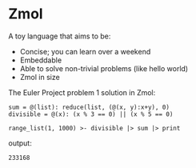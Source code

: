 # Zmol

A toy language that aims to be:

- Concise; you can learn over a weekend
- Embeddable
- Able to solve non-trivial problems (like hello world)
- Zmol in size

The Euler Project problem 1 solution in Zmol:

```
sum = @(list): reduce(list, (@(x, y):x+y), 0) 
divisible = @(x): (x % 3 == 0) || (x % 5 == 0)

range_list(1, 1000) >- divisible |> sum |> print
```

output:
```
233168
```